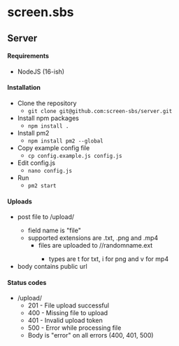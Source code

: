 # screen.sbs
## Server

#### Requirements
- NodeJS (16-ish)

#### Installation
- Clone the repository
  - ```git clone git@github.com:screen-sbs/server.git```
- Install npm packages
  - ```npm install .```
- Install pm2
  - ```npm install pm2 --global```
- Copy example config file
  - ```cp config.example.js config.js```
- Edit config.js
  - ```nano config.js```
- Run
  - ```pm2 start```


#### Uploads
- post file to /upload/<token>
  - field name is "file"
  - supported extensions are .txt, .png and .mp4
    - files are uploaded to <uploaddir>/<type>/randomname.ext
      - types are t for txt, i for png and v for mp4
- body contains public url

#### Status codes
- /upload/
  - 201 - File upload successful
  - 400 - Missing file to upload
  - 401 - Invalid upload token
  - 500 - Error while processing file
  - Body is "error" on all errors (400, 401, 500)